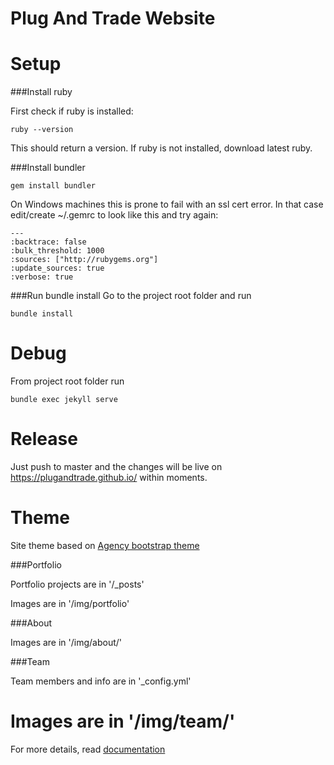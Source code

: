 Plug And Trade Website
====================

# Setup

###Install ruby

First check if ruby is installed:
```
ruby --version
```
This should return a version. If ruby is not installed, download latest ruby.

###Install bundler
```
gem install bundler
```

On Windows machines this is prone to fail with an ssl cert error.  In that case edit/create ~/.gemrc to look like this and try again:
```
---
:backtrace: false
:bulk_threshold: 1000
:sources: ["http://rubygems.org"]
:update_sources: true
:verbose: true
```

###Run bundle install
Go to the project root folder and run
```
bundle install
```

# Debug
From project root folder run
```
bundle exec jekyll serve
```

# Release
Just push to master and the changes will be live on https://plugandtrade.github.io/ within moments.

# Theme

Site theme based on [Agency bootstrap theme ](http://startbootstrap.com/templates/agency/)

###Portfolio 

Portfolio projects are in '/_posts'

Images are in '/img/portfolio'

###About

Images are in '/img/about/'

###Team

Team members and info are in '_config.yml'

Images are in '/img/team/'
=========
For more details, read [documentation](http://jekyllrb.com/)
